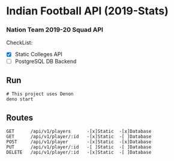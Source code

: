 # Indian Football API (2019-Stats)

### Nation Team 2019-20 Squad API 

CheckList:

- [x] Static Colleges API
- [ ] PostgreSQL DB Backend

## Run

```
# This project uses Denon
deno start
```

## Routes

```
GET      /api/v1/players      -[x]Static  -[x]Database
GET      /api/v1/player/:id   -[x]Static  -[ ]Database
POST     /api/v1/player       -[x]Static  -[x]Database
PUT      /api/v1/player/:id   -[ ]Static  -[ ]Database
DELETE   /api/v1/player/:id   -[x]Static  -[ ]Database
```
